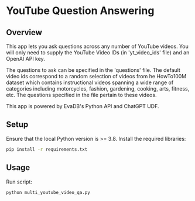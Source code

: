 # YouTube Question Answering

## Overview
This app lets you ask questions across any number of YouTube videos. You will only need to supply the YouTube Video IDs (in 'yt_video_ids' file) and an OpenAI API key.

The questions to ask can be specified in the 'questions' file.
The default video ids correspond to a random selection of videos from he HowTo100M dataset which contains instructional videos spanning a wide range of categories including motorcycles, fashion, gardening, cooking, arts, fitness, etc. The questions specified in the file pertain to these videos.


This app is powered by EvaDB's Python API and ChatGPT UDF.

## Setup
Ensure that the local Python version is >= 3.8. Install the required libraries:

```bat
pip install -r requirements.txt
```

## Usage
Run script: 
```bat
python multi_youtube_video_qa.py
```

